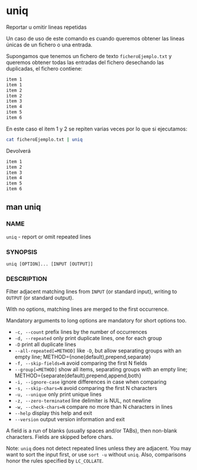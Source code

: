 # uniq

Reportar u omitir lineas repetidas

Un caso de uso de este comando es cuando queremos obtener las lineas únicas de un fichero o una entrada.

Supongamos que tenemos un fichero de texto ```ficheroEjemplo.txt``` y queremos obtener todas las entradas del fichero desechando las duplicadas, el fichero contiene:

```txt
item 1
item 1
item 2
item 2
item 3
item 4
item 5
item 6
```

En este caso el item 1 y 2 se repiten varias veces por lo que si ejecutamos:

```bash
cat ficheroEjemplo.txt | uniq
```

Devolverá

```bash
item 1
item 2
item 3
item 4
item 5
item 6
```

## man uniq

### NAME

```uniq``` - report or omit repeated lines

### SYNOPSIS

```uniq [OPTION]... [INPUT [OUTPUT]]```

### DESCRIPTION

Filter adjacent matching lines from ```INPUT``` (or standard input), writing to ```OUTPUT``` (or standard output).

With no options, matching lines are merged to the first occurrence.

Mandatory arguments to long options are mandatory for short options too.

- ```-c, --count``` prefix lines by the number of occurrences
- ```-d, --repeated``` only print duplicate lines, one for each group
- ```-D``` print all duplicate lines
- ```--all-repeated[=METHOD]``` like ```-D```, but allow separating groups with an empty line; METHOD={none(default),prepend,separate}
- ```-f, --skip-fields=N``` avoid comparing the first N fields
- ```--group[=METHOD]``` show all items, separating groups with an empty line; METHOD={separate(default),prepend,append,both}
- ```-i, --ignore-case``` ignore differences in case when comparing
- ```-s, --skip-chars=N``` avoid comparing the first N characters
- ```-u, --unique``` only print unique lines
- ```-z, --zero-terminated``` line delimiter is NUL, not newline
- ```-w, --check-chars=N``` compare no more than N characters in lines
- ```--help``` display this help and exit
- ```--version``` output version information and exit

A field is a run of blanks (usually spaces and/or TABs), then non-blank characters.  Fields are skipped before chars.

Note: ```uniq``` does not detect repeated lines unless they are adjacent.  You may want to sort the input first, or use ```sort -u``` without ```uniq```.  Also, comparisons honor the rules specified by ```LC_COLLATE```.
